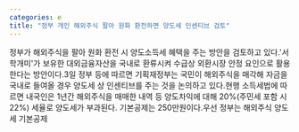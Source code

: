 ```yaml
---
categories: e
title: "정부 개인 해외주식 팔아 원화 환전하면 양도세 인센티브 검토"
---
```

정부가 해외주식을 팔아 원화 환전 시 양도소득세 혜택을 주는 방안을 검토하고 있다.&#39;서학개미&#39;가 보유한 대외금융자산을 국내로 환류시켜 수급상 외환시장 안정 요인으로 활용한다는 방안이다.3일 정부 등에 따르면 기획재정부는 국민이 해외주식을 매각해 자금을 국내로 들여올 경우 양도세 상 인센티브를 주는 것을 논의하고 있다.현행 소득세법에 따르면 내국인은 1년간 해외주식을 매매한 내역 등 양도차익에 대해 20%(주민세 포함 시 22%) 세율로 양도세가 부과된다. 기본공제는 250만원이다.우선 정부는 해외주식 양도세 기본공제